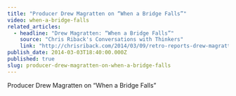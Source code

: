 ```yaml
---
title: "Producer Drew Magratten on “When a Bridge Falls”"
video: when-a-bridge-falls
related_articles:
  - headline: "Drew Magratten: “When a Bridge Falls”"
    source: "Chris Riback's Conversations with Thinkers"
    link: "http://chrisriback.com/2014/03/09/retro-reports-drew-magratten-when-a-bridge-falls/"
publish_date: 2014-03-03T18:40:00.000Z
published: true
slug: producer-drew-magratten-on-when-a-bridge-falls
---
```

Producer Drew Magratten on “When a Bridge Falls”

